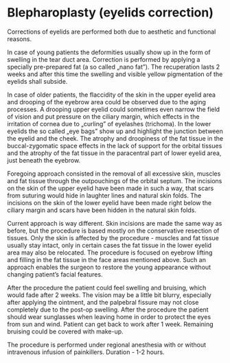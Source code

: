 # Blepharoplasty (eyelids correction)

Corrections of eyelids are performed both due to aesthetic and functional reasons.

In case of young patients the deformities usually show up in the form of swelling in the tear duct area. Correction is performed by applying a specially pre-prepared fat (a so called „nano fat”). The recuperation lasts 2 weeks and after this time the swelling and visible yellow pigmentation of the eyelids shall subside.

In case of older patients, the flaccidity of the skin in the upper eyelid area and drooping of the eyebrow area could be observed due to the aging processes. A drooping upper eyelid could sometimes even narrow the field of vision and put pressure on the ciliary margin, which effects in the irritation of cornea due to „curling” of eyelashes (trichoma). In the lower eyelids the so called „eye bags” show up and highlight the junction between the eyelid and the cheek. The atrophy and droopiness of the fat tissue in the buccal-zygomatic space effects in the lack of support for the orbital tissues and the atrophy of the fat tissue in the paracentral part of lower eyelid area, just beneath the eyebrow.

Foregoing approach consisted in the removal of all excessive skin, muscles and fat tissue through the outpouchings of the orbital septum. The incisions on the skin of the upper eyelid have been made in such a way, that scars from suturing would hide in laughter lines and natural skin folds. The incisions on the skin of the lower eyelid have been made right below the ciliary margin and scars have been hidden in the natural skin folds.

Current approach is way different. Skin incisions are made the same way as before, but the procedure is based mostly on the conservative resection of tissues. Only the skin is affected by the procedure - muscles and fat tissue usually stay intact, only in certain cases the fat tissue in the lower eyelid area may also be relocated. The procedure is focused on eyebrow lifting and filling in the fat tissue in the face areas mentioned above. Such an approach enables the surgeon to restore the young appearance without changing patient’s facial features.

After the procedure the patient could feel swelling and bruising, which would fade after 2 weeks. The vision may be a little bit blurry, especially after applying the ointment, and the palpebral fissure may not close completely due to the post-op swelling. After the procedure the patient should wear sunglasses when leaving home in order to protect the eyes from sun and wind. Patient can get back to work after 1 week. Remaining bruising could be covered with make-up.

The procedure is performed under regional anesthesia with or without intravenous infusion of painkillers. Duration - 1-2 hours.
